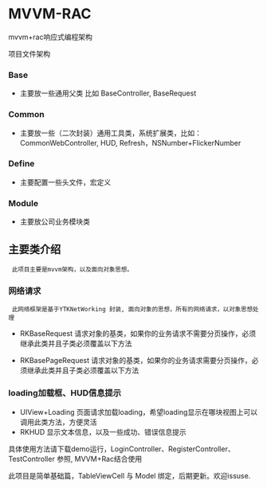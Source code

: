 # MVVM-RAC
mvvm+rac响应式编程架构

项目文件架构

### Base
  * 主要放一些通用父类 比如 BaseController, BaseRequest
### Common
  * 主要放一些（二次封装）通用工具类，系统扩展类，比如：CommonWebController, HUD, Refresh，NSNumber+FlickerNumber
### Define
  * 主要配置一些头文件，宏定义
### Module
  * 主要放公司业务模块类


## 主要类介绍
     此项目主要是mvvm架构，以及面向对象思想。
   ### 网络请求
     此网络框架是基于YTKNetWorking 封装, 面向对象的思想，所有的网络请求，以对象思想处理
     
   * RKBaseRequest
     请求对象的基类，如果你的业务请求不需要分页操作，必须继承此类并且子类必须覆盖以下方法
     
   * RKBasePageRequest
      请求对象的基类，如果你的业务请求需要分页操作，必须继承此类并且子类必须覆盖以下方法
      
   ### loading加载框、HUD信息提示
   * UIView+Loading
      页面请求加载loading，希望loading显示在哪块视图上可以调用此类方法，方便灵活
   * RKHUD 显示文本信息，以及一些成功、错误信息提示
   
   
   具体使用方法请下载demo运行，LoginController、RegisterController、TestController 参照, MVVM+Rac结合使用
   
   此项目是简单基础篇，TableViewCell 与 Model 绑定，后期更新。欢迎issuse.
     
        
     
       

